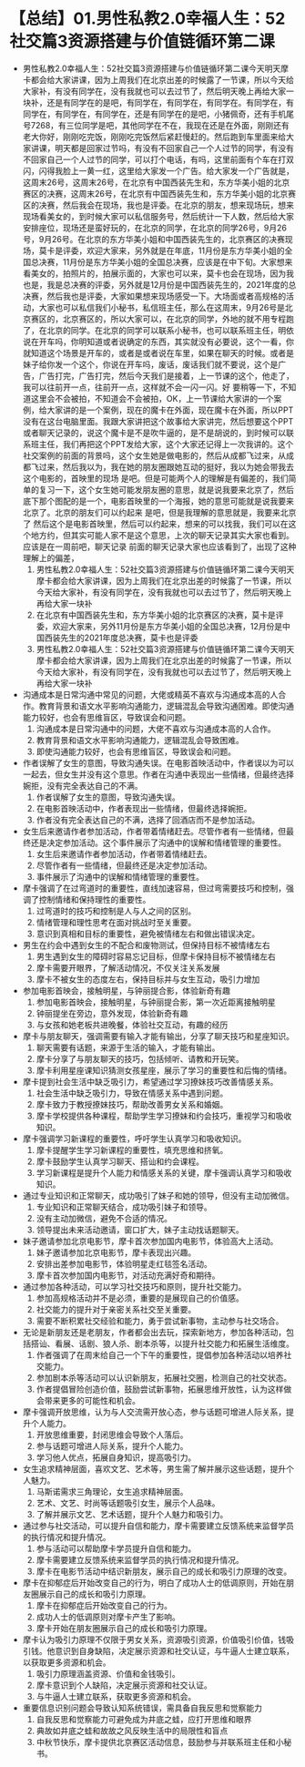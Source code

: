 # 【总结】01.男性私教2.0幸福人生：52社交篇3资源搭建与价值链循环第二课

-   男性私教2.0幸福人生：52社交篇3资源搭建与价值链循环第二课今天明天摩卡都会给大家讲课，因为上周我们在北京出差的时候露了一节课，所以今天给大家补，有没有同学在，没有我就也可以去过节了，然后明天晚上再给大家一块补，还是有同学在的是吧，有同学在，有同学在，有同学在。有同学在，有同学在，有同学在，有同学在，还是有同学在的是吧，小猪佩奇，还有手机尾号7268，有三位同学是吧，其他同学在不在，我现在还是在外面，刚刚还有老大你好，刚刚吃完饭，刚刚吃完饭然后紧赶慢赶的。然后跑到车里面来给大家讲课，明天都是回家过节吗，有没有不回家自己一个人过节的同学，有没有不回家自己一个人过节的同学，可以打个电话，有吗，这里前面有个车在打双闪，闪得我脸上一黄一红，这里给大家发一个广告。给大家发一个广告就是，这周末26号，这周末26号，在北京有中国西装先生和，东方华美小姐的北京赛区的决赛，这周末26号，在北京有中国西装先生和，东方华美小姐的北京赛区的决赛，然后我会在现场，我也是评委。在北京的朋友，想来现场玩，想来现场看美女的，到时候大家可以私信服务号，然后统计一下人数，然后给大家安排座位，现场还是蛮好玩的，在北京的同学，在北京的同学26号，9月26号，9月26号。在北京的东方华美小姐和中国西装先生的，北京赛区的决赛现场，莫卡是评委，欢迎大家来，另外就是在年底，11月份是东方华美小姐的全国总决赛，11月份是东方华美小姐的全国总决赛，应该是在中下旬。大家想来看美女的，拍照片的，拍展示面的，大家也可以来，莫卡也会在现场，因为我也是，我是总决赛的评委，另外就是12月份是中国西装先生的，2021年度的总决赛，然后我也是评委，大家如果想来现场感受一下。大场面或者高规格的活动，大家也可以私信我们小秘书，私信班主任，那么在这周末，9月26号是北京赛区的，北京赛区的，所以大家可以，在北京的同学，外地的就不用专程跑了，在北京的同学。在北京的同学可以联系小秘书，也可以联系班主任，明依说在开车吗，你明知道或者说确定的东西，其实就没有必要说，这个一看，你就知道这个场景是开车的，或者是或者说在车里，如果在聊天的时候。或者是妹子给你发一个这个，你说在开车吗，废话，废话我们就不要说，这个是广告，广告打完，广告打完，然后今天我们是接着，上一节课的这个，他走了，我可以往前开一点，往前开一点，这样就不会一闪一闪。好 要稍等一下，不知道这里会不会被拍，不知道会不会被拍，OK，上一节课给大家讲的一个案例，给大家讲的是一个案例，现在的魔卡在外面，现在魔卡在外面，所以PPT没有在这台电脑里面。我跟大家讲把这个故事给大家讲完，然后想要这个PPT或者聊天记录的，说这个魔卡是不是吹牛逼的，是不是胡说的，到时候可以联系班主任，我们再把这个PPT发给大家，这个大家还记得上一次我讲的。这个社交案例的前面的背景吗，这个女生她是做电影的，然后从成都飞过来，从成都飞过来，然后我以为，我在她的朋友圈跟她互动的挺好，我以为她会带我去这个电影的，首映里的现场 是吧。但是可能两个人的理解是有偏差的，我们简单的复习一下，这个女生她可能发朋友圈的意思，就是说我要来北京了，然后底下那个图配的是一个，电影首映里的一个海报，她的意思可能就是说我要来北京了。北京的朋友们可以约起来 是吧，但是我理解的意思就是，我要来北京了 然后这个是电影首映里，然后可以约起来，想来的可以找我，我们可以在这个地方约，但其实可能人家不是这个意思，上次的聊天记录其实大家也看到。应该是在一周前吧，聊天记录 前面的聊天记录大家也应该看到了，出现了这种理解上的偏差，
    1.  男性私教2.0幸福人生：52社交篇3资源搭建与价值链循环第二课今天明天摩卡都会给大家讲课，因为上周我们在北京出差的时候露了一节课，所以今天给大家补，有没有同学在，没有我就也可以去过节了，然后明天晚上再给大家一块补
    2.  在北京有中国西装先生和，东方华美小姐的北京赛区的决赛，莫卡是评委，欢迎大家来，另外11月份是东方华美小姐的全国总决赛，12月份是中国西装先生的2021年度总决赛，莫卡也是评委
    3.  男性私教2.0幸福人生：52社交篇3资源搭建与价值链循环第二课今天明天摩卡都会给大家讲课，因为上周我们在北京出差的时候露了一节课，所以今天给大家补，有没有同学在，没有我就也可以去过节了，然后明天晚上再给大家一块补
-   沟通成本是日常沟通中常见的问题，大佬或精英不喜欢与沟通成本高的人合作。教育背景和语文水平影响沟通能力，逻辑混乱会导致沟通困难。即使沟通能力较好，也会有思维盲区，导致误会和问题。
    1.  沟通成本是日常沟通中的问题，大佬不喜欢与沟通成本高的人合作。
    2.  教育背景和语文水平影响沟通能力，逻辑混乱会导致困难。
    3.  即使沟通能力较好，也会有思维盲区，导致误会和问题。
-   作者误解了女生的意图，导致沟通失误。在电影首映活动中，作者误以为可以一起去，但女生并没有这个意思。作者在沟通中表现出一些情绪，但最终选择婉拒，没有完全表达自己的不满。
    1.  作者误解了女生的意图，导致沟通失误。
    2.  在电影首映活动中，作者表现出一些情绪，但最终选择婉拒。
    3.  作者没有完全表达自己的不满，选择了回酒店而不是参加活动。
-   女生后来邀请作者参加活动，作者带着情绪赶去。尽管作者有一些情绪，但最终还是决定参加活动。这个事件展示了沟通中的误解和情绪管理的重要性。
    1.  女生后来邀请作者参加活动，作者带着情绪赶去。
    2.  尽管作者有一些情绪，但最终还是决定参加活动。
    3.  事件展示了沟通中的误解和情绪管理的重要性。
-   摩卡强调了在过弯道时的重要性，直线加速容易，但过弯需要技巧和控制，强调了控制情绪和保持理性的重要性。
    1.  过弯道时的技巧和控制是人与人之间的区别。
    2.  情绪管理和理性思考在面对挑战时至关重要。
    3.  意识到真相和目标的重要性，避免被情绪左右和做出错误决定。
-   男生在约会中遇到女生的不配合和废物测试，但保持目标不被情绪左右
    1.  男生遇到女生的障碍时容易忘记目标，但摩卡保持目标不被情绪左右
    2.  摩卡需要开眼界，了解活动情况，不仅关注关系发展
    3.  摩卡不被女生的态度左右，保持目标并与女生互动，吸引力增加
-   参加电影首映会，接触明星，与钟丽提合影，体验新奇有趣
    1.  参加电影首映会，接触明星，与钟丽提合影，第一次近距离接触明星
    2.  钟丽提坐在旁边，意外发现，体验新奇有趣
    3.  与女孩和她老板共进晚餐，体验社交互动，有趣的经历
-   摩卡与朋友聊天，强调需要有输入才能有输出，分享了聊天技巧和星座知识。
    1.  聊天需要有话题，来源于生活的输入，才能有输出。
    2.  摩卡分享了与朋友聊天的技巧，包括倾听、请教和开玩笑。
    3.  摩卡利用星座课知识猜测女孩星座，展示了学习的重要性和后悔的情绪。
-   摩卡提到社会生活中缺乏吸引力，希望通过学习撩妹技巧改善情感关系。
    1.  社会生活中缺乏吸引力，导致在情感关系中遇到问题。
    2.  摩卡致力于教授撩妹技巧，帮助改善男女关系和婚姻。
    3.  摩卡学校提供各种课程，帮助学生学习撩妹和约会技巧，重视学习和吸收知识。
-   摩卡强调学习新课程的重要性，呼吁学生认真学习和吸收知识。
    1.  摩卡提醒学生学习新课程的重要性，填充思维和挤氧。
    2.  摩卡鼓励学生认真学习聊天、搭讪和约会课程。
    3.  学习新课程是提升个人能力和情感关系的关键，摩卡强调认真学习和吸收知识。
-   通过专业知识和正常聊天，成功吸引了妹子和她的领导，但没有主动加微信。
    1.  专业知识和正常聊天结合，成功吸引妹子和领导。
    2.  没有主动加微信，避免不合适的情况。
    3.  领导提出未来活动邀请，窗口扩大，妹子主动找话题聊天。
-   妹子邀请参加北京电影节，摩卡首次参加国内电影节，体验高大上活动。
    1.  妹子邀请参加北京电影节，摩卡表现出兴趣。
    2.  安排出差参加电影节，体验明星走红毯签名活动。
    3.  摩卡首次参加国内电影节，对活动充满好奇和期待。
-   通过参加各种活动，可以学习社交技巧和原则，提升社交能力。
    1.  参加高规格活动并不是必须，重要的是展现自己的价值感。
    2.  社交能力的提升对于亲密关系社交至关重要。
    3.  需要不断积累社交经验和能力，勇于尝试新事物，主动参与社交场合。
-   无论是新朋友还是老朋友，作者都会出去玩，探索新地方，参加各种活动，包括搭讪、看展、话剧、狼人杀、剧本杀等，以提升社交能力和拓展生活维度。
    1.  作者强调了在周末给自己一个下午的重要性，提倡参加各种活动以培养社交能力。
    2.  参加剧本杀等活动可以认识新朋友，拓展社交圈，检测自己的社交状态。
    3.  作者提倡冒险创造价值，鼓励尝试新事物，拓展思维开放性，认为这样做会带来更多的可能性和机会。
-   摩卡强调开放思维，认为与人交流需开放心态，参与话题可增进人际关系，提升个人能力。
    1.  开放思维重要，封闭思维会导致个人落后。
    2.  参与话题可增进人际关系，提升个人能力。
    3.  学习他人优点，拓展自身知识，提高吸引力。
-   女生追求精神层面，喜欢文艺、艺术等，男生需了解并展示这些话题，提升个人魅力。
    1.  马斯诺需求三角理论，女生追求精神层面。
    2.  艺术、文艺、时尚等话题吸引女生，展示个人品味。
    3.  了解并展示文艺、艺术话题，提升个人魅力和吸引力。
-   通过参与社交活动，可以提升自信和能力，摩卡需要建立反馈系统来监督学员的执行情况和提升情况。
    1.  参与活动可以帮助摩卡学员提升自信和能力。
    2.  摩卡需要建立反馈系统来监督学员的执行情况和提升情况。
    3.  摩卡在电影节活动中结识新朋友，展示自己的成长和吸引力原理的改变。
-   摩卡在抑郁症后开始改变自己的行为，明白了成功人士的低调原则，开始在朋友圈展示自己的成长和吸引力原理。
    1.  摩卡在抑郁症后开始改变自己的行为。
    2.  成功人士的低调原则对摩卡产生了影响。
    3.  摩卡开始在朋友圈展示自己的成长和吸引力原理。
-   摩卡认为吸引力原理不仅限于男女关系，资源吸引资源，价值吸引价值，钱吸引钱。他意识到自身缺陷，决定展示资源和社交认证，与牛逼人士建立联系，以获取更多资源和机会。
    1.  吸引力原理涵盖资源、价值和金钱吸引。
    2.  摩卡意识到个人缺陷，决定展示资源和社交认证。
    3.  与牛逼人士建立联系，获取更多资源和机会。
-   重要信息识别问题会导致认知系统错误，需具备自我反思和觉察能力
    1.  自我反思和觉察能力可避免成为井底之蛙，应打开思维和眼界
    2.  典故如井底之蛙和故故之风反映生活中的局限性和盲点
    3.  中秋节快乐，摩卡提供北京赛区活动信息，鼓励参与并联系班主任和小秘书。